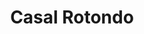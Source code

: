 ---
title: Casal Rotondo

mediaPath: /videos/cr_23_en-5851-1080p.mp4
mediaPosition:  [297009.4566497859,4632746.912722128,139.92593455589463]
mediaRotation:  [0.6964737685090627,0.17564793857501346,0.17013887976237105,0.6746294190489608]
mediaScale: 1
cameraFOV: 27

cameraPosition:  [297011.16301042726,4632743.744886646,139.81125361435718]
cameraTarget:  [297010.4698560251,4632745.031718431,139.85783907673988]

animationEntry: 
---